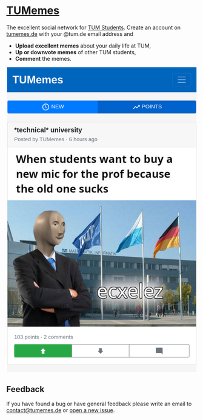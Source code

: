 # [TUMemes](https://tumemes.de)

The excellent social network for [TUM Students](https://tum.de).
Create an account on [tumemes.de](https://www.tumemes.de) with your @tum.de email address and
* **Upload excellent memes** about your daily life at TUM,
* **Up or downvote memes** of other TUM students,
* **Comment** the memes.

<p align="center">
<img src="https://raw.githubusercontent.com/leonwind/tumemes/media/tumemes_preview.png" width="500" alt="TUMemes Preview"/>
</p>

## Feedback
If you have found a bug or have general feedback please write an email to [contact@tumemes.de](mailto:contact@tumemes.de) or [open a new issue](https://github.com/leonwind/tumemes/issues/new).
